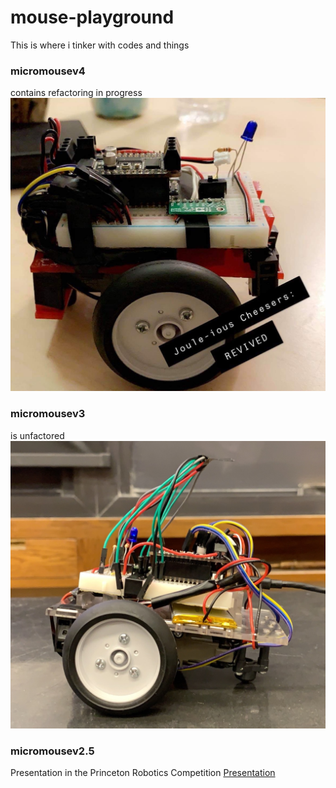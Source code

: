 # mouse-playground
This is where i tinker with codes and things



### micromousev4
contains refactoring in progress
![micromousev4](v4.JPG)


### micromousev3
is unfactored
![micromousev3](v3.JPG)


### micromousev2.5
Presentation in the Princeton Robotics Competition
[Presentation](https://docs.google.com/presentation/d/e/2PACX-1vRmKZZ2PW_-o9xLDN1NAsdW3hXzG4MQ08VfPEJ-5xF3u4-M8VZdmCVfXCXEKklHrAhLLdyRqovCXkUB/embed?start=false&loop=true&delayms=5000)


